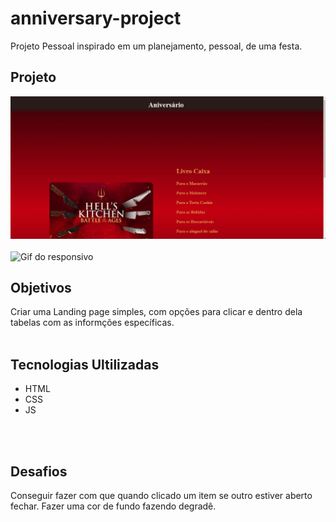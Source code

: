 # anniversary-project
Projeto Pessoal inspirado em um planejamento, pessoal, de uma festa.

## Projeto
<img src="src/images/anniversary-project.gif" alt="Gif do Projeto">
<br>
<br>
<img src="src/images/anniversary-project-responsive.gif" alt="Gif do responsivo">
<br>

## Objetivos
Criar uma Landing page simples, com opções para clicar e dentro dela tabelas com as informções específicas.
<br>
<br>

## Tecnologias Ultilizadas
- HTML
- CSS
- JS
<br>
<br>

## Desafios
Conseguir fazer com que quando clicado um item se outro estiver aberto fechar.
Fazer uma cor de fundo fazendo degradê.
